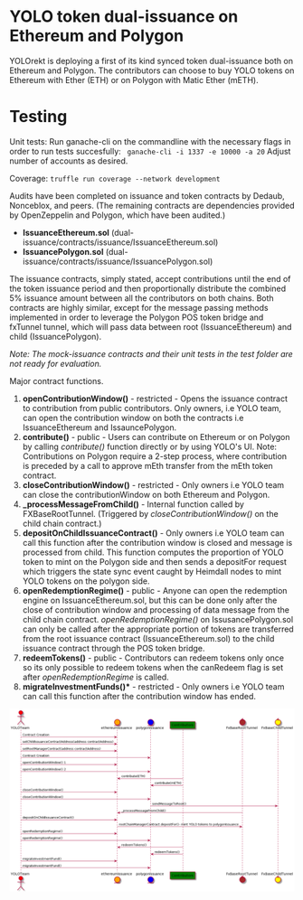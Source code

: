 # YOLO token dual-issuance on Ethereum and Polygon

YOLOrekt is deploying a first of its kind synced token dual-issuance both on Ethereum and Polygon. The contributors can choose to buy YOLO tokens on Ethereum with Ether (ETH) or on Polygon with Matic Ether (mETH).

# Testing

Unit tests: Run ganache-cli on the commandline with the necessary flags in order to run tests succesfully: ` ganache-cli -i 1337 -e 10000 -a 20`
Adjust number of accounts as desired.

Coverage: `truffle run coverage --network development`

Audits have been completed on issuance and token contracts by Dedaub, Nonceblox, and peers. (The remaining contracts are dependencies provided by OpenZeppelin and Polygon, which have been audited.)

- **IssuanceEthereum.sol** (dual-issuance/contracts/issuance/IssuanceEthereum.sol)
- **IssuancePolygon.sol** (dual-issuance/contracts/issuance/IssuancePolygon.sol)

The issuance contracts, simply stated, accept contributions until the end of the token issuance period and then proportionally distribute the combined 5% issuance amount between all the contributors on both chains. Both contracts are highly similar, except for the message passing methods implemented in order to leverage the Polygon POS token bridge and fxTunnel tunnel, which will pass data between root (IssuanceEthereum) and child (IssuancePolygon).

_Note: The mock-issuance contracts and their unit tests in the test folder are not ready for evaluation._

Major contract functions.

1. **openContributionWindow()** - restricted - Opens the issuance contract to contribution from public contributors. Only owners, i.e YOLO team, can open the contribution window on both the contracts i.e IssuanceEthereum and IssauncePolygon.
2. **contribute()** - public - Users can contribute on Ethereum or on Polygon by calling _contribute()_ function directly or by using YOLO's UI. Note: Contributions on Polygon require a 2-step process, where contribution is preceded by a call to approve mEth transfer from the mEth token contract.
3. **closeContributionWindow()** - restricted - Only owners i.e YOLO team can close the contributionWindow on both Ethereum and Polygon.
4. **\_processMessageFromChild()** - Internal function called by FXBaseRootTunnel. (Triggered by _closeContributionWindow()_ on the child chain contract.)
5. **depositOnChildIssuanceContract()** - Only owners i.e YOLO team can call this function after the contribution window is closed and message is processed from child. This function computes the proportion of YOLO token to mint on the Polygon side and then sends a depositFor request which triggers the state sync event caught by Heimdall nodes to mint YOLO tokens on the polygon side.
6. **openRedemptionRegime()** - public - Anyone can open the redemption engine on IssuanceEthereum.sol, but this can be done only after the close of contribution window and processing of data message from the child chain contract. _openRedemptionRegime()_ on IssusancePolygon.sol can only be called after the appropriate portion of tokens are transferred from the root issuance contract (IssuanceEthereum.sol) to the child issuance contract through the POS token bridge.
7. **redeemTokens()** - public - Contributors can redeem tokens only once so its only possible to redeem tokens when the canRedeem flag is set after _openRedemptionRegime_ is called.
8. **migrateInvestmentFunds()\*** - restricted - Only owners i.e YOLO team can call this function after the contribution window has ended.

![image](./uml/issuance-sequence.png)
